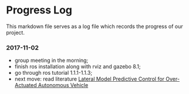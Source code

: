 # Progress Log

This markdown file serves as a log file which records the progress of our project.

### 2017-11-02

- group meeting in the morning;
- finish ros installation along with rviz and gazebo 8.1;
- go through ros tutorial 1.1.1-1.1.3;
- next move: read literature [Lateral Model Predictive Control for Over-Actuated Autonomous Vehicle](http://ieeexplore.ieee.org/document/7995737/?reload=true)
